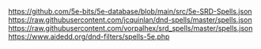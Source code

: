 https://github.com/5e-bits/5e-database/blob/main/src/5e-SRD-Spells.json
https://raw.githubusercontent.com/jcquinlan/dnd-spells/master/spells.json
https://raw.githubusercontent.com/vorpalhex/srd_spells/master/spells.json
https://www.aidedd.org/dnd-filters/spells-5e.php
